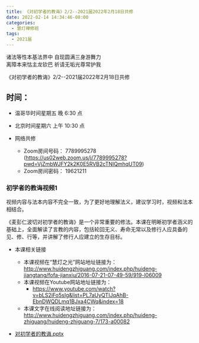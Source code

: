 ```yaml
---
title: 《对初学者的教诲》2/2--2021届2022年2月18日共修
date: 2022-02-14 14:34:46-08:00
categories:
  - 慧灯禅修班
tags:
  - 2021届
---
```

诸法等性本基法界中 自现圆满三身游舞力  
离障本来怙主龙钦巴 祈请无垢光尊常护我  

《对初学者的教诲》2/2--2021届2022年2月18日共修

## 时间：

* 温哥华时间星期五 晚 6:30 点
* 北京时间星期六 上午 10:30 点

* 网络共修
  * Zoom房间号码： 7789995278 (<https://us02web.zoom.us/j/7789995278?pwd=VjZmbWJFY2k2K0E5RVB2cTNIQmhqUT09>)
  * Zoom房间密码： 19621211
    
### 初学者的教诲视频1

视频内容与法本内容不完全一致，为了更好地理解法义，建议学习时，视频和法本相结合。


《麦彭仁波切对初学者的教诲》是一个非常重要的修法。本课在明晰初学者涵义的基础上，全面解读了言教的内容，包括轮回无义、寿命无常以及修行人应具备的见、修、行等，并讲解了修行人应建立的生存目标。

- 本课相关链接
  - 本课视频在“慧灯之光”网站地址链接为： <http://www.huidengzhiguang.com/index.php/huideng-jiangtang/fofa-jianxiu/2016-07-21-07-49-59/919-l06009>
  - 本课视频在Youtube网站地址链接为：
    - <https://www.youtube.com/watch?v=bLS2iFo5sIg&list=PL7aUyQTIJqAhB-EbnDWQDLmq1BJxa4CWq&index=18>
  - 本课文字在线阅读地址链接为： <http://www.huidengzhiguang.com/index.php/huideng-zhiguang/huideng-zhiguang-7/173-a00082>
  

- [对初学者的教诲.pptx](https://s3.ca-central-1.wasabisys.com/hddata/f.huidengchanxiu.net/hdv/f/up/慧灯禅修班第十八堂课-对初学者的教诲-2.pptx)